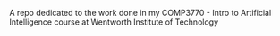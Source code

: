 A repo dedicated to the work done in my COMP3770 - Intro to Artificial Intelligence course at Wentworth Institute of Technology
